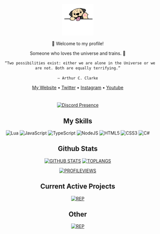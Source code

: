<div align="center">
  <img src="https://raw.githubusercontent.com/mopsfl/mopsfl.github.io/main/static/img/mopsflogotext.png" width="100px" alt="mopsfl Logo"></img>
  <p>👋 Welcome to my profile!</p>
  
  <p>Someone who loves the universe and trains. 🙂</p>
  
  ```
    “Two possibilities exist: either we are alone in the Universe or we are not. Both are equally terrifying.”

  ― Arthur C. Clarke
  ```
  
  <a href="https://mopsfl.de">My Website</a> • <a href="https://twitter.com/@mopsfl">Twitter</a> • <a href="https://instagram.com/mopsfl">Instagram</a> • <a href="https://youtube.com/@mopsfl">Youtube</a>
  
  <h1></h1>

</div>

<div align="center">

 [![Discord Presence](https://lanyard.cnrad.dev/api/1111257318961709117)](https://discord.com/users/1111257318961709117)

</div>

<div align="center">

  <h2>My Skills</h2>

  <!--[![SKILLS](https://skillicons.dev/icons?i=js,ts,express,html,css,nodejs,cs,lua,discord)](https://github.com/mopsfl?tab=repositories)-->
 ![Lua](https://img.shields.io/badge/lua-%232C2D72.svg?style=for-the-badge&logo=lua&logoColor=white)
 ![JavaScript](https://img.shields.io/badge/javascript-%23323330.svg?style=for-the-badge&logo=javascript&logoColor=%23F7DF1E)
 ![TypeScript](https://img.shields.io/badge/typescript-%23007ACC.svg?style=for-the-badge&logo=typescript&logoColor=white)
 ![NodeJS](https://img.shields.io/badge/node.js-6DA55F?style=for-the-badge&logo=node.js&logoColor=white)
 ![HTML5](https://img.shields.io/badge/html5-%23E34F26.svg?style=for-the-badge&logo=html5&logoColor=white)
 ![CSS3](https://img.shields.io/badge/css3-%231572B6.svg?style=for-the-badge&logo=css3&logoColor=white)
 ![C#](https://img.shields.io/badge/c%23-%23239120.svg?style=for-the-badge&logo=csharp&logoColor=white)
</div>

<div align="center">

  <h2>Github Stats</h2>

  [![GITHUB STATS](https://github-readme-stats.vercel.app/api?username=mopsfl&theme=transparent)](https://github.com/mopsfl/)
  [![TOPLANGS](https://github-readme-stats.vercel.app/api/top-langs/?username=mopsfl&hide_progress=true&theme=transparent)](https://github.com/mopsfl?tab=repositories)

  [![PROFILEVIEWS](https://komarev.com/ghpvc/?username=mopsfl&style=flat-square)](https://github.com/mopsfl)
  
</div>

<div align="center">

  <h2>Current Active Projects</h2>

  [![REP](https://github-readme-stats.vercel.app/api/pin/?username=mopsfl&repo=GoofyLuaUglifier&theme=transparent)](https://github.com/mopsfl/GoofyLuaUglifier)

</div>

<div align="center">

  <h2>Other</h2>

  [![REP](http://invidget.switchblade.xyz/Y556HXUByG)](https://discord.gg/Y556HXUByG)
</div>
